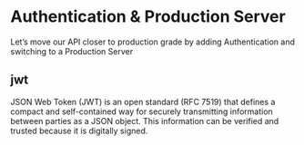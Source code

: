 # Authentication & Production Server

Let’s move our API closer to production grade by adding Authentication and switching to a Production Server

## jwt 
JSON Web Token (JWT) is an open standard (RFC 7519) that defines a compact and self-contained way for securely transmitting information between parties as a JSON object. This information can be verified and trusted because it is digitally signed. 